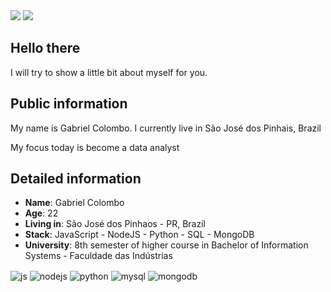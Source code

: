 <div>
  <a href="https://www.linkedin.com/in/gabriel-c-2b701a198/" target="_blank"><img src="https://img.shields.io/badge/-LinkedIn-%230077B5?style=for-the-badge&logo=linkedin&logoColor=white"></a> 
  <a href = "mailto:colombogabriel00@gmail.com"><img src="https://img.shields.io/badge/-Gmail-%23333?style=for-the-badge&logo=gmail&logoColor=white" target="_blank"></a>
</div>

## Hello there

I will try to show a little bit about myself for you.

## Public information

My name is Gabriel Colombo. I currently live in São José dos Pinhais, Brazil 

My focus today is become a data analyst

## Detailed information

* **Name**: Gabriel Colombo
* **Age**: 22
* **Living in**: São José dos Pinhaos - PR, Brazil
* **Stack**: JavaScript - NodeJS - Python - SQL - MongoDB
* **University**: 8th semester of higher course in Bachelor of Information Systems - Faculdade das Indústrias 

<div style="display: inline_block">
  <img align="center" alt="js" src="https://img.shields.io/badge/JavaScript-F7DF1E?style=for-the-badge&logo=javascript&logoColor=black" />
  <img align="center" alt="nodejs" src="https://img.shields.io/badge/Node.js-43853D?style=for-the-badge&logo=node.js&logoColor=white" />
  <img align="center" alt="python" src="https://img.shields.io/badge/Python-3776AB?style=for-the-badge&logo=python&logoColor=white" />
  <img align="center" alt="mysql" src="https://img.shields.io/badge/MySQL-00000F?style=for-the-badge&logo=mysql&logoColor=white" />
  <img align="center" alt="mongodb" src="https://img.shields.io/badge/MongoDB-4EA94B?style=for-the-badge&logo=mongodb&logoColor=white" />
</div>

